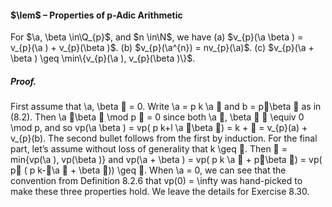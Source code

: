 #### $\lem$ – Properties of p-Adic Arithmetic
For $\a, \beta \in\Q_{p}$, and $n \in\N$, we have
(a) $v_{p}(\a \beta ) = v_{p}(\a ) + v_{p}(\beta )$.
(b) $v_{p}(\a^{n}) = nv_{p}(\a)$.
(c) $v_{p}(\a + \beta ) \geq \min\{v_{p}(\a ), v_{p}(\beta )\}$.

##### *Proof.*
First assume that \a, \beta  = 0. Write \a = p k \a  and b = p\beta  as in (8.2). Then 
\a \beta  \mod p  = 0 since both \a , \beta   \equiv 0 \mod p, and so 
vp(\a \beta ) = vp( p k+l \a \beta ) = k +  = v_{p}(a) + v_{p}(b). 
The second bullet follows from the first by induction. For the final part, let’s assume 
without loss of generality that k \geq . Then  = min{vp(\a ), vp(\beta )} and 
vp(\a + \beta ) = vp( p k \a  + p\beta ) = vp( p ( p k-\a  + \beta )) \geq . 
When \a = 0, we can see that the convention from Definition 8.2.6 that vp(0) = \infty 
was hand-picked to make these three properties hold. We leave the details for Exercise 
8.30.